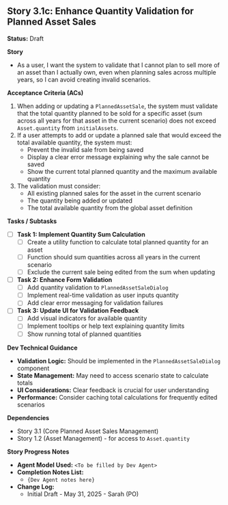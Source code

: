 ## Story 3.1c: Enhance Quantity Validation for Planned Asset Sales

**Status:** Draft

**Story**
- As a user, I want the system to validate that I cannot plan to sell more of an asset than I actually own, even when planning sales across multiple years, so I can avoid creating invalid scenarios.

**Acceptance Criteria (ACs)**
1. When adding or updating a `PlannedAssetSale`, the system must validate that the total quantity planned to be sold for a specific asset (sum across all years for that asset in the current scenario) does not exceed `Asset.quantity` from `initialAssets`.
2. If a user attempts to add or update a planned sale that would exceed the total available quantity, the system must:
   - Prevent the invalid sale from being saved
   - Display a clear error message explaining why the sale cannot be saved
   - Show the current total planned quantity and the maximum available quantity
3. The validation must consider:
   - All existing planned sales for the asset in the current scenario
   - The quantity being added or updated
   - The total available quantity from the global asset definition

**Tasks / Subtasks**
- [ ] **Task 1: Implement Quantity Sum Calculation**
    - [ ] Create a utility function to calculate total planned quantity for an asset
    - [ ] Function should sum quantities across all years in the current scenario
    - [ ] Exclude the current sale being edited from the sum when updating
- [ ] **Task 2: Enhance Form Validation**
    - [ ] Add quantity validation to `PlannedAssetSaleDialog`
    - [ ] Implement real-time validation as user inputs quantity
    - [ ] Add clear error messaging for validation failures
- [ ] **Task 3: Update UI for Validation Feedback**
    - [ ] Add visual indicators for available quantity
    - [ ] Implement tooltips or help text explaining quantity limits
    - [ ] Show running total of planned quantities

**Dev Technical Guidance**
- **Validation Logic:** Should be implemented in the `PlannedAssetSaleDialog` component
- **State Management:** May need to access scenario state to calculate totals
- **UI Considerations:** Clear feedback is crucial for user understanding
- **Performance:** Consider caching total calculations for frequently edited scenarios

**Dependencies**
- Story 3.1 (Core Planned Asset Sales Management)
- Story 1.2 (Asset Management) - for access to `Asset.quantity`

**Story Progress Notes**
* **Agent Model Used:** `<To be filled by Dev Agent>`
* **Completion Notes List:**
    * `{Dev Agent notes here}`
* **Change Log:**
    * Initial Draft - May 31, 2025 - Sarah (PO) 